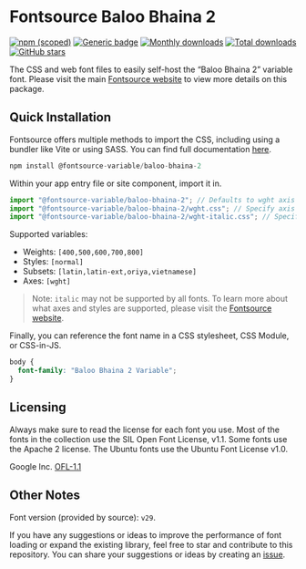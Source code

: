 # Fontsource Baloo Bhaina 2

[![npm (scoped)](https://img.shields.io/npm/v/@fontsource-variable/baloo-bhaina-2?color=brightgreen)](https://www.npmjs.com/package/@fontsource-variable/baloo-bhaina-2) [![Generic badge](https://img.shields.io/badge/fontsource-passing-brightgreen)](https://github.com/fontsource/fontsource) [![Monthly downloads](https://badgen.net/npm/dm/@fontsource-variable/baloo-bhaina-2)](https://github.com/fontsource/fontsource) [![Total downloads](https://badgen.net/npm/dt/@fontsource-variable/baloo-bhaina-2)](https://github.com/fontsource/fontsource) [![GitHub stars](https://img.shields.io/github/stars/fontsource/fontsource.svg?style=social&label=Star)](https://github.com/fontsource/fontsource/stargazers)

The CSS and web font files to easily self-host the “Baloo Bhaina 2” variable font. Please visit the main [Fontsource website](https://fontsource.org/fonts/baloo-bhaina-2) to view more details on this package.

## Quick Installation

Fontsource offers multiple methods to import the CSS, including using a bundler like Vite or using SASS. You can find full documentation [here](https://fontsource.org/docs/getting-started/introduction).

```javascript
npm install @fontsource-variable/baloo-bhaina-2
```

Within your app entry file or site component, import it in.

```javascript
import "@fontsource-variable/baloo-bhaina-2"; // Defaults to wght axis
import "@fontsource-variable/baloo-bhaina-2/wght.css"; // Specify axis
import "@fontsource-variable/baloo-bhaina-2/wght-italic.css"; // Specify axis and style
```

Supported variables:
- Weights: `[400,500,600,700,800]`
- Styles: `[normal]`
- Subsets: `[latin,latin-ext,oriya,vietnamese]`
- Axes: `[wght]`

> Note: `italic` may not be supported by all fonts. To learn more about what axes and styles are supported, please visit the [Fontsource website](https://fontsource.org/fonts/baloo-bhaina-2).

Finally, you can reference the font name in a CSS stylesheet, CSS Module, or CSS-in-JS.

```css
body {
  font-family: "Baloo Bhaina 2 Variable";
}
```

## Licensing
Always make sure to read the license for each font you use. Most of the fonts in the collection use the SIL Open Font License, v1.1. Some fonts use the Apache 2 license. The Ubuntu fonts use the Ubuntu Font License v1.0.

Google Inc.
[OFL-1.1](http://scripts.sil.org/OFL)

## Other Notes
Font version (provided by source): `v29`.

If you have any suggestions or ideas to improve the performance of font loading or expand the existing library, feel free to star and contribute to this repository. You can share your suggestions or ideas by creating an [issue](https://github.com/fontsource/fontsource/issues).